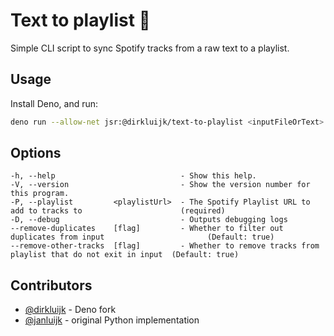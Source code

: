 # Text to playlist 🎸

Simple CLI script to sync Spotify tracks from a raw text to a playlist.

## Usage

Install Deno, and run:
```bash
deno run --allow-net jsr:@dirkluijk/text-to-playlist <inputFileOrText> --playlist <playlistUrl>
```

## Options
```
-h, --help                            - Show this help.                                                                  
-V, --version                         - Show the version number for this program.                                        
-P, --playlist         <playlistUrl>  - The Spotify Playlist URL to add to tracks to                      (required)     
-D, --debug                           - Outputs debugging logs                                                           
--remove-duplicates    [flag]         - Whether to filter out duplicates from input                       (Default: true)
--remove-other-tracks  [flag]         - Whether to remove tracks from playlist that do not exit in input  (Default: true)
```

## Contributors

* [@dirkluijk](https://github.com/dirkluijk) - Deno fork
* [@janluijk](https://github.com/janluijk) - original Python implementation
